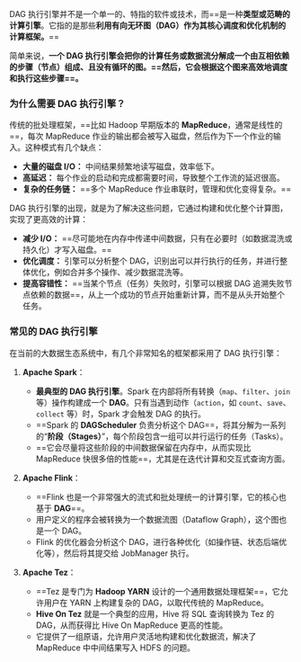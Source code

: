 DAG 执行引擎并不是一个单一的、特指的软件或技术，而==是一种**类型或范畴的计算引擎**。它指的是那些**利用有向无环图（DAG）作为其核心调度和优化机制的计算框架。**==

简单来说，**一个 DAG 执行引擎会把你的计算任务或数据流分解成一个由互相依赖的步骤（节点）组成、且没有循环的图。==然后，它会根据这个图来高效地调度和执行这些步骤==。**

### 为什么需要 DAG 执行引擎？

传统的批处理框架，==比如 Hadoop 早期版本的 **MapReduce**，通常是线性的==，每次 MapReduce 作业的输出都会被写入磁盘，然后作为下一个作业的输入。这种模式有几个缺点：

- **大量的磁盘 I/O：** 中间结果频繁地读写磁盘，效率低下。
- **高延迟：** 每个作业的启动和完成都需要时间，导致整个工作流的延迟很高。
- **复杂的任务链：** ==多个 MapReduce 作业串联时，管理和优化变得复杂。==

DAG 执行引擎的出现，就是为了解决这些问题，它通过构建和优化整个计算图，实现了更高效的计算：

- **减少 I/O：** ==尽可能地在内存中传递中间数据，只有在必要时（如数据混洗或持久化）才写入磁盘。==
- **优化调度：** 引擎可以分析整个 DAG，识别出可以并行执行的任务，并进行整体优化，例如合并多个操作、减少数据混洗等。
- **提高容错性：** ==当某个节点（任务）失败时，引擎可以根据 DAG 追溯失败节点依赖的数据==，从上一个成功的节点开始重新计算，而不是从头开始整个任务。

### 常见的 DAG 执行引擎

在当前的大数据生态系统中，有几个非常知名的框架都采用了 DAG 执行引擎：

1. **Apache Spark**：
    
    - **最典型的 DAG 执行引擎**。Spark 在内部将所有转换（`map`、`filter`、`join` 等）操作构建成一个 **DAG**。只有当遇到动作（`action`，如 `count`、`save`、`collect` 等）时，Spark 才会触发 DAG 的执行。
    - ==Spark 的 **DAGScheduler** 负责分析这个 DAG==，将其分解为一系列的“**阶段（Stages）**”，每个阶段包含一组可以并行运行的任务（Tasks）。
    - ==它会尽量将这些阶段的中间数据保留在内存中，从而实现比 MapReduce 快很多倍的性能==，尤其是在迭代计算和交互式查询方面。
2. **Apache Flink**：
    - ==Flink 也是一个非常强大的流式和批处理统一的计算引擎，它的核心也基于 **DAG**==。
    - 用户定义的程序会被转换为一个数据流图（Dataflow Graph），这个图也是一个 DAG。
    - Flink 的优化器会分析这个 DAG，进行各种优化（如操作链、状态后端优化等），然后将其提交给 JobManager 执行。
3. **Apache Tez**：
    - ==Tez 是专门为 **Hadoop YARN** 设计的一个通用数据处理框架==，它允许用户在 YARN 上构建复杂的 DAG，以取代传统的 MapReduce。
    - **Hive On Tez** 就是一个典型的应用，Hive 将 SQL 查询转换为 Tez 的 DAG，从而获得比 Hive On MapReduce 更高的性能。
    - 它提供了一组原语，允许用户灵活地构建和优化数据流，解决了 MapReduce 中中间结果写入 HDFS 的问题。